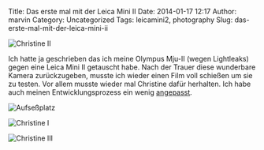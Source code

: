 Title: Das erste mal mit der Leica Mini II
Date: 2014-01-17 12:17
Author: marvin
Category: Uncategorized
Tags: leicamini2, photography
Slug: das-erste-mal-mit-der-leica-mini-ii

![Christine II]({static}/images/11993402594_6775bd65a5_b.jpg)

Ich hatte ja geschrieben das ich meine Olympus Mju-II (wegen Lightleaks)
gegen eine Leica Mini II getauscht habe. Nach der Trauer diese
wunderbare Kamera zurückzugeben, musste ich wieder einen Film voll
schießen um sie zu testen. Vor allem musste wieder mal Christine dafür
herhalten. Ich habe auch meinen Entwicklungsprozess ein wenig [angepasst](https://github.com/xsteadfastx/filmentwicklung/blob/master/Rodinal.md).

![Aufseßplatz]({static}/images/11993836316_e9b00fc88e_b.jpg)

![Christine I]({static}/images/11993034545_a4d785f898_b.jpg)

![Christine III]({static}/images/11993848316_d2682b02e7_b.jpg)
